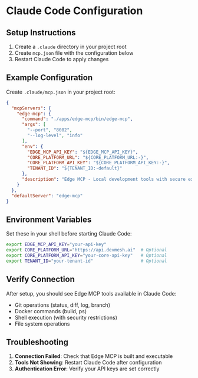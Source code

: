 # Claude Code Configuration

## Setup Instructions

1. Create a `.claude` directory in your project root
2. Create `mcp.json` file with the configuration below
3. Restart Claude Code to apply changes

## Example Configuration

Create `.claude/mcp.json` in your project root:

```json
{
  "mcpServers": {
    "edge-mcp": {
      "command": "./apps/edge-mcp/bin/edge-mcp",
      "args": [
        "--port", "8082",
        "--log-level", "info"
      ],
      "env": {
        "EDGE_MCP_API_KEY": "${EDGE_MCP_API_KEY}",
        "CORE_PLATFORM_URL": "${CORE_PLATFORM_URL:-}",
        "CORE_PLATFORM_API_KEY": "${CORE_PLATFORM_API_KEY:-}",
        "TENANT_ID": "${TENANT_ID:-default}"
      },
      "description": "Edge MCP - Local development tools with secure execution"
    }
  },
  "defaultServer": "edge-mcp"
}
```

## Environment Variables

Set these in your shell before starting Claude Code:

```bash
export EDGE_MCP_API_KEY="your-api-key"
export CORE_PLATFORM_URL="https://api.devmesh.ai"  # Optional
export CORE_PLATFORM_API_KEY="your-core-api-key"   # Optional
export TENANT_ID="your-tenant-id"                  # Optional
```

## Verify Connection

After setup, you should see Edge MCP tools available in Claude Code:
- Git operations (status, diff, log, branch)
- Docker commands (build, ps)
- Shell execution (with security restrictions)
- File system operations

## Troubleshooting

1. **Connection Failed**: Check that Edge MCP is built and executable
2. **Tools Not Showing**: Restart Claude Code after configuration
3. **Authentication Error**: Verify your API keys are set correctly